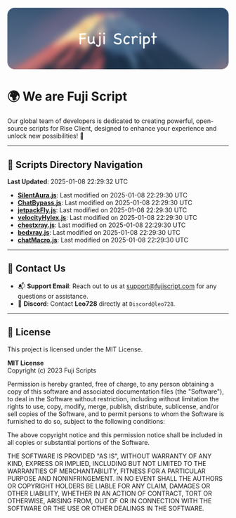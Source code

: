 ![Banner](.github/b.webp)

# 🌍 **We are Fuji Script**

Our global team of developers is dedicated to creating powerful, open-source scripts for Rise Client, designed to enhance your experience and unlock new possibilities! 🌟

---
<!-- SCRIPTS_NAVIGATION_START -->
## 📂 **Scripts Directory Navigation**

**Last Updated**: 2025-01-08 22:29:32 UTC

- **[SilentAura.js](scripts/SilentAura.js)**: Last modified on 2025-01-08 22:29:30 UTC
- **[ChatBypass.js](scripts/ChatBypass.js)**: Last modified on 2025-01-08 22:29:30 UTC
- **[jetpackFly.js](scripts/jetpackFly.js)**: Last modified on 2025-01-08 22:29:30 UTC
- **[velocityHylex.js](scripts/velocityHylex.js)**: Last modified on 2025-01-08 22:29:30 UTC
- **[chestxray.js](scripts/chestxray.js)**: Last modified on 2025-01-08 22:29:30 UTC
- **[bedxray.js](scripts/bedxray.js)**: Last modified on 2025-01-08 22:29:30 UTC
- **[chatMacro.js](scripts/chatMacro.js)**: Last modified on 2025-01-08 22:29:30 UTC

<!-- SCRIPTS_NAVIGATION_END -->

---

## 💬 **Contact Us**  
- 📬 **Support Email**: Reach out to us at [support@fujiscript.com](mailto:support@fujiscript.com) for any questions or assistance.  
- 💬 **Discord**: Contact **Leo728** directly at `Discord@leo728`.

---

## 📜 **License**

This project is licensed under the MIT License.  

**MIT License**  
Copyright (c) 2023 Fuji Scripts  

Permission is hereby granted, free of charge, to any person obtaining a copy of this software and associated documentation files (the "Software"), to deal in the Software without restriction, including without limitation the rights to use, copy, modify, merge, publish, distribute, sublicense, and/or sell copies of the Software, and to permit persons to whom the Software is furnished to do so, subject to the following conditions:  

The above copyright notice and this permission notice shall be included in all copies or substantial portions of the Software.  

THE SOFTWARE IS PROVIDED "AS IS", WITHOUT WARRANTY OF ANY KIND, EXPRESS OR IMPLIED, INCLUDING BUT NOT LIMITED TO THE WARRANTIES OF MERCHANTABILITY, FITNESS FOR A PARTICULAR PURPOSE AND NONINFRINGEMENT. IN NO EVENT SHALL THE AUTHORS OR COPYRIGHT HOLDERS BE LIABLE FOR ANY CLAIM, DAMAGES OR OTHER LIABILITY, WHETHER IN AN ACTION OF CONTRACT, TORT OR OTHERWISE, ARISING FROM, OUT OF OR IN CONNECTION WITH THE SOFTWARE OR THE USE OR OTHER DEALINGS IN THE SOFTWARE.  
